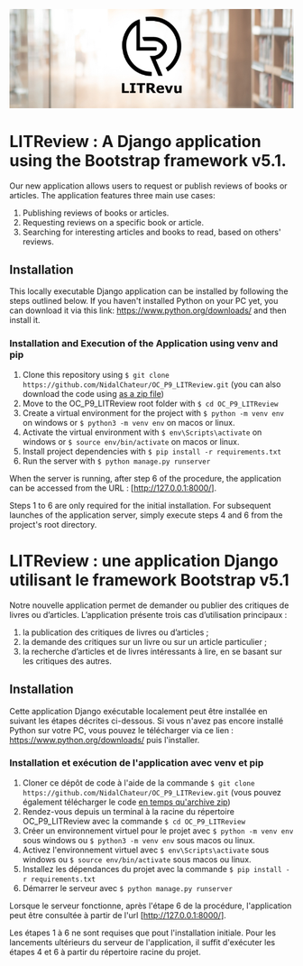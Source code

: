 <p align="center">
  <img src="./icon.jpg" alt="Image Description">
</p>


# LITReview : A Django application using the Bootstrap framework v5.1.


Our new application allows users to request or publish reviews of books or articles. The application features three main use cases:

1. Publishing reviews of books or articles.
2. Requesting reviews on a specific book or article.
3. Searching for interesting articles and books to read, based on others' reviews.

## Installation

This locally executable Django application can be installed by following the steps outlined below. If you haven't installed Python on your PC yet, you can download it via this link: https://www.python.org/downloads/ and then install it.


### Installation and Execution of the Application using venv and pip

1. Clone this repository using `$ git clone https://github.com/NidalChateur/OC_P9_LITReview.git` (you can also download the code using [as a zip file](https://github.com/NidalChateur/OC_P9_LITReview/archive/refs/heads/main.zip))
2. Move to the OC_P9_LITReview root folder with `$ cd OC_P9_LITReview`
3. Create a virtual environment for the project with `$ python -m venv env` on windows or `$ python3 -m venv env` on macos or linux.
4. Activate the virtual environment with `$ env\Scripts\activate` on windows or `$ source env/bin/activate` on macos or linux.
5. Install project dependencies with `$ pip install -r requirements.txt`
6. Run the server with `$ python manage.py runserver`

When the server is running, after step 6 of the procedure, the application can be accessed from the URL : [http://127.0.0.1:8000/].

Steps 1 to 6 are only required for the initial installation. For subsequent launches of the application server, simply execute steps 4 and 6 from the project's root directory.


# LITReview : une application Django utilisant le framework Bootstrap v5.1

Notre nouvelle application permet de demander ou publier des critiques de livres ou d’articles. L’application présente trois cas d’utilisation principaux :

1. la publication des critiques de livres ou d’articles ;
2. la demande des critiques sur un livre ou sur un article particulier ;
3. la recherche d’articles et de livres intéressants à lire, en se basant sur les critiques des autres.

## Installation

Cette application Django exécutable localement peut être installée en suivant les étapes décrites ci-dessous. Si vous n'avez pas encore installé Python sur votre PC, vous pouvez le télécharger via ce lien : https://www.python.org/downloads/ puis l'installer.

### Installation et exécution de l'application avec venv et pip

1. Cloner ce dépôt de code à l'aide de la commande `$ git clone https://github.com/NidalChateur/OC_P9_LITReview.git` (vous pouvez également télécharger le code [en temps qu'archive zip](https://github.com/NidalChateur/OC_P9_LITReview/archive/refs/heads/main.zip))
2. Rendez-vous depuis un terminal à la racine du répertoire OC_P9_LITReview avec la commande `$ cd OC_P9_LITReview`
3. Créer un environnement virtuel pour le projet avec `$ python -m venv env` sous windows ou `$ python3 -m venv env` sous macos ou linux.
4. Activez l'environnement virtuel avec `$ env\Scripts\activate` sous windows ou `$ source env/bin/activate` sous macos ou linux.
5. Installez les dépendances du projet avec la commande `$ pip install -r requirements.txt`
6. Démarrer le serveur avec `$ python manage.py runserver`

Lorsque le serveur fonctionne, après l'étape 6 de la procédure, l'application peut être consultée à partir de l'url [http://127.0.0.1:8000/].

Les étapes 1 à 6 ne sont requises que pout l'installation initiale. Pour les lancements ultérieurs du serveur de l'application, il suffit d'exécuter les étapes 4 et 6 à partir du répertoire racine du projet.
